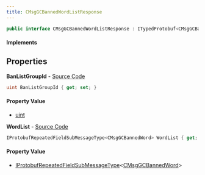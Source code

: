```yaml
---
title: CMsgGCBannedWordListResponse
---
```


```csharp
public interface CMsgGCBannedWordListResponse : ITypedProtobuf<CMsgGCBannedWordListResponse>, INativeHandle
```

#### Implements

## Properties

**BanListGroupId** - [Source Code](https://github.com/swiftly-solution/swiftlys2/blob/main/managed/src/SwiftlyS2.Generated/Protobufs/Interfaces/CMsgGCBannedWordListResponse.cs#L13)

```csharp
uint BanListGroupId { get; set; }
```

#### Property Value

- [uint](https://learn.microsoft.com/dotnet/api/system.uint32)

**WordList** - [Source Code](https://github.com/swiftly-solution/swiftlys2/blob/main/managed/src/SwiftlyS2.Generated/Protobufs/Interfaces/CMsgGCBannedWordListResponse.cs#L16)

```csharp
IProtobufRepeatedFieldSubMessageType<CMsgGCBannedWord> WordList { get; }
```

#### Property Value

- [IProtobufRepeatedFieldSubMessageType](/docs/api/shared/netmessages/iprotobufrepeatedfieldsubmessagetype-1)<[CMsgGCBannedWord](/docs/api/shared/protobufdefinitions/cmsggcbannedword)>

